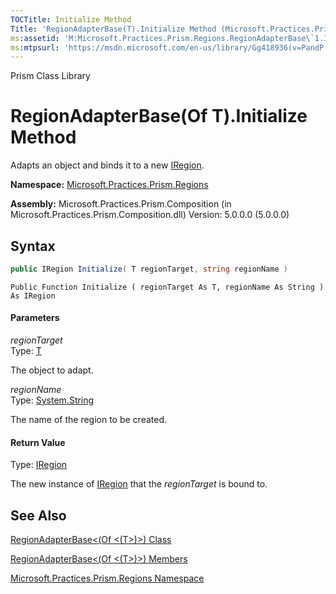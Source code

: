 ```yaml
---
TOCTitle: Initialize Method
Title: 'RegionAdapterBase(T).Initialize Method (Microsoft.Practices.Prism.Regions)'
ms:assetid: 'M:Microsoft.Practices.Prism.Regions.RegionAdapterBase\`1.Initialize(\`0,System.String)'
ms:mtpsurl: 'https://msdn.microsoft.com/en-us/library/Gg418936(v=PandP.50)'
---
```


Prism Class Library

RegionAdapterBase(Of T).Initialize Method
===============================================================

Adapts an object and binds it to a new [IRegion](https://msdn.microsoft.com/en-us/library/microsoft.practices.prism.regions.iregion(v=pandp.50)).

**Namespace:** [Microsoft.Practices.Prism.Regions](https://msdn.microsoft.com/en-us/library/microsoft.practices.prism.regions(v=pandp.50))

**Assembly:** Microsoft.Practices.Prism.Composition (in Microsoft.Practices.Prism.Composition.dll) Version: 5.0.0.0 (5.0.0.0)

Syntax
------
```C#
public IRegion Initialize( T regionTarget, string regionName )
```
```VB
Public Function Initialize ( regionTarget As T, regionName As String ) As IRegion
```

#### Parameters

*regionTarget*  
Type: [T](https://msdn.microsoft.com/en-us/library/gg431546(v=pandp.50))

The object to adapt.

<!-- -->

*regionName*  
Type: [System.String](http://msdn2.microsoft.com/en-us/library/s1wwdcbf)

The name of the region to be created.

#### Return Value

Type: [IRegion](https://msdn.microsoft.com/en-us/library/microsoft.practices.prism.regions.iregion(v=pandp.50))

The new instance of [IRegion](https://msdn.microsoft.com/en-us/library/microsoft.practices.prism.regions.iregion(v=pandp.50)) that the *regionTarget* is bound to.

See Also
--------

<span id="seeAlsoToggle"></span>
[RegionAdapterBase&lt;(Of &lt;(T&gt;)&gt;) Class](https://msdn.microsoft.com/en-us/library/gg431546(v=pandp.50))

[RegionAdapterBase&lt;(Of &lt;(T&gt;)&gt;) Members](https://msdn.microsoft.com/en-us/library/gg405501(v=pandp.50))

[Microsoft.Practices.Prism.Regions Namespace](https://msdn.microsoft.com/en-us/library/microsoft.practices.prism.regions(v=pandp.50))
